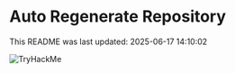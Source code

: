# Auto Regenerate Repository

This README was last updated: 2025-06-17 14:10:02

 ![TryHackMe](https://tryhackme.com/badge/533634)